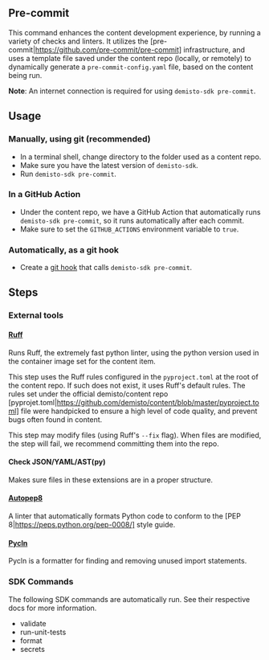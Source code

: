 ## Pre-commit

This command enhances the content development experience, by running a variety of checks and linters.
It utilizes the [pre-commit|https://github.com/pre-commit/pre-commit] infrastructure, and uses a template file saved under the content repo (locally, or remotely) to dynamically generate a `pre-commit-config.yaml` file, based on the content being run.

**Note**: An internet connection is required for using `demisto-sdk pre-commit`.
## Usage

### Manually, using git (recommended)
* In a terminal shell, change directory to the folder used as a content repo.
* Make sure you have the latest version of `demisto-sdk`.
* Run `demisto-sdk pre-commit`.

### In a GitHub Action
* Under the content repo, we have a GitHub Action that automatically runs `demisto-sdk pre-commit`, so it runs automatically after each commit.
* Make sure to set the `GITHUB_ACTIONS` environment variable to `true`.

### Automatically, as a git hook
* Create a [git hook](https://git-scm.com/book/en/v2/Customizing-Git-Git-Hooks) that calls `demisto-sdk pre-commit`.

## Steps

### External tools
#### [Ruff](https://github.com/astral-sh/ruff)
Runs Ruff, the extremely fast python linter, using the python version used in the container image set for the content item.

This step uses the Ruff rules configured in the `pyproject.toml` at the root of the content repo. If such does not exist, it uses Ruff's default rules.
The rules set under the official demisto/content repo [pyprojet.toml|https://github.com/demisto/content/blob/master/pyproject.toml] file were handpicked to ensure a high level of code quality, and prevent bugs often found in content.

This step may modify files (using Ruff's `--fix` flag). When files are modified, the step will fail, we recommend committing them into the repo.

#### Check JSON/YAML/AST(py)
Makes sure files in these extensions are in a proper structure.

#### [Autopep8](https://github.com/hhatto/autopep8)
A linter that automatically formats Python code to conform to the [PEP 8|https://peps.python.org/pep-0008/] style guide.

#### [Pycln](https://github.com/hadialqattan/pycln)
Pycln is a formatter for finding and removing unused import statements.


### SDK Commands
The following SDK commands are automatically run. See their respective docs for more information.
- validate
- run-unit-tests
- format
- secrets
